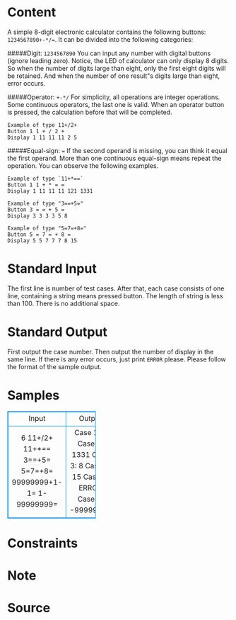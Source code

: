 
# Content

A simple $8$-digit electronic calculator contains the following buttons: `1234567890+-*/=`. It can be divided into the following categories: 

#####Digit: `1234567890`
You can input any number with digital buttons (ignore leading zero). Notice, the LED of calculator can only display $8$ digits. So when the number of digits large than eight, only the first eight digits will be retained. And when the number of one result"s digits large than eight, error occurs. 

#####Operator: `+-*/` 
For simplicity, all operations are integer operations. Some continuous operators, the last one is valid. When an operator button is pressed, the calculation before that will be completed. 

    Example of type 11+/2+
    Button 1 1 + / 2 +
    Display 1 11 11 11 2 5

#####Equal-sign: `=` 
If the second operand is missing, you can think it equal the first operand. More than one continuous equal-sign means repeat the operation. You can observe the following examples. 

    Example of type `11+*==` 
    Button 1 1 + * = = 
    Display 1 11 11 11 121 1331 

    Example of type "3==+5=" 
    Button 3 = = + 5 = 
    Display 3 3 3 3 5 8 

    Example of type "5=7=+8=" 
    Button 5 = 7 = + 8 = 
    Display 5 5 7 7 7 8 15

# Standard Input

The first line is number of test cases. After that, each case consists of one line, containing a string means pressed button. The length of string is less than $100$. There is no additional space.

# Standard Output

First output the case number. Then output the number of display in the same line. If there is any error occurs, just print `ERROR` please. Please follow the format of the sample output.

# Samples

<style>
        table,table tr th, table tr td { border:1px solid #0094ff; }
        table { width: 200px; min-height: 25px; line-height: 25px; text-align: center; border-collapse: collapse;}   
    </style>
<table>
	<tr>
		<td>Input</td>
		<td>Output</td>
	</tr>
<tr><td>6 
11+/2+ 
11+*== 
3==+5= 
5=7=+8= 
99999999+1-1= 
1-99999999=</td><td>Case 1: 5 
Case 2: 1331 
Case 3: 8 
Case 4: 15 
Case 5: ERROR 
Case 6: -99999998</td></tr></table>


# Constraints



# Note



# Source


